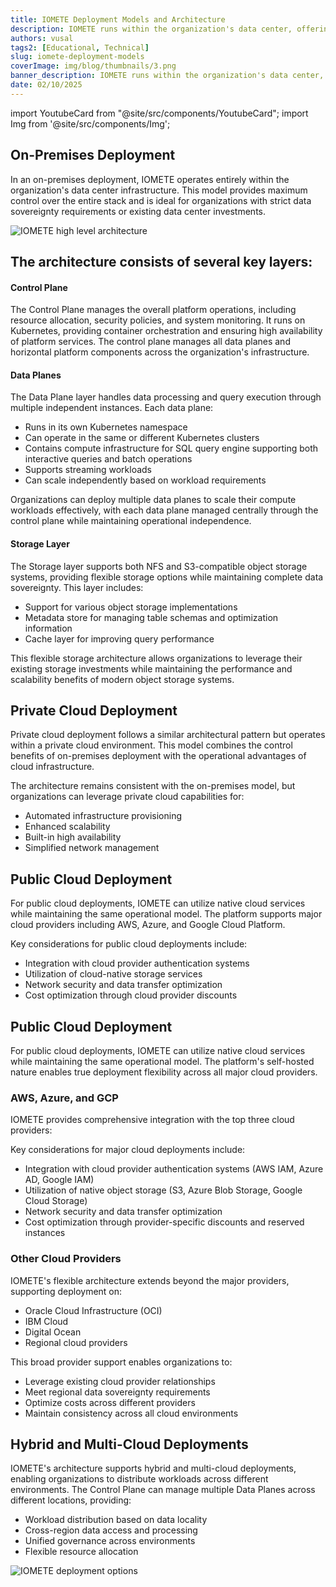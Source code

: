 ```yaml
---
title: IOMETE Deployment Models and Architecture
description: IOMETE runs within the organization's data center, offering maximum control over the entire stack
authors: vusal
tags2: [Educational, Technical]
slug: iomete-deployment-models
coverImage: img/blog/thumbnails/3.png
banner_description: IOMETE runs within the organization's data center, offering maximum control over the entire stack
date: 02/10/2025
---
```


import YoutubeCard from "@site/src/components/YoutubeCard";
import Img from '@site/src/components/Img';

## **On-Premises Deployment**

In an on-premises deployment, IOMETE operates entirely within the organization's data center infrastructure. This model provides maximum control over the entire stack and is ideal for organizations with strict data sovereignty requirements or existing data center investments.

<Img src="/img/blog/2025-02-10-iomete-deployment-models/iomete-high-level-architecture.png" alt="IOMETE high level architecture" maxWidth="500px" centered borderless/>

## The architecture consists of several key layers:

#### **Control Plane**

The Control Plane manages the overall platform operations, including resource allocation, security policies, and system monitoring. It runs on Kubernetes, providing container orchestration and ensuring high availability of platform services. The control plane manages all data planes and horizontal platform components across the organization's infrastructure.

#### **Data Planes**

The Data Plane layer handles data processing and query execution through multiple independent instances. Each data plane:

- Runs in its own Kubernetes namespace
- Can operate in the same or different Kubernetes clusters
- Contains compute infrastructure for SQL query engine supporting both interactive queries and batch operations
- Supports streaming workloads
- Can scale independently based on workload requirements

Organizations can deploy multiple data planes to scale their compute workloads effectively, with each data plane managed centrally through the control plane while maintaining operational independence.

#### **Storage Layer**

The Storage layer supports both NFS and S3-compatible object storage systems, providing flexible storage options while maintaining complete data sovereignty. This layer includes:

- Support for various object storage implementations
- Metadata store for managing table schemas and optimization information
- Cache layer for improving query performance

This flexible storage architecture allows organizations to leverage their existing storage investments while maintaining the performance and scalability benefits of modern object storage systems.

## **Private Cloud Deployment**

Private cloud deployment follows a similar architectural pattern but operates within a private cloud environment. This model combines the control benefits of on-premises deployment with the operational advantages of cloud infrastructure.

The architecture remains consistent with the on-premises model, but organizations can leverage private cloud capabilities for:

- Automated infrastructure provisioning
- Enhanced scalability
- Built-in high availability
- Simplified network management

## **Public Cloud Deployment**

For public cloud deployments, IOMETE can utilize native cloud services while maintaining the same operational model. The platform supports major cloud providers including AWS, Azure, and Google Cloud Platform.

Key considerations for public cloud deployments include:

- Integration with cloud provider authentication systems
- Utilization of cloud-native storage services
- Network security and data transfer optimization
- Cost optimization through cloud provider discounts

## **Public Cloud Deployment**

For public cloud deployments, IOMETE can utilize native cloud services while maintaining the same operational model. The platform's self-hosted nature enables true deployment flexibility across all major cloud providers.

### **AWS, Azure, and GCP**

IOMETE provides comprehensive integration with the top three cloud providers:

Key considerations for major cloud deployments include:

- Integration with cloud provider authentication systems (AWS IAM, Azure AD, Google IAM)
- Utilization of native object storage (S3, Azure Blob Storage, Google Cloud Storage)
- Network security and data transfer optimization
- Cost optimization through provider-specific discounts and reserved instances

### **Other Cloud Providers**

IOMETE's flexible architecture extends beyond the major providers, supporting deployment on:

- Oracle Cloud Infrastructure (OCI)
- IBM Cloud
- Digital Ocean
- Regional cloud providers

This broad provider support enables organizations to:

- Leverage existing cloud provider relationships
- Meet regional data sovereignty requirements
- Optimize costs across different providers
- Maintain consistency across all cloud environments

## **Hybrid and Multi-Cloud Deployments**

IOMETE's architecture supports hybrid and multi-cloud deployments, enabling organizations to distribute workloads across different environments. The Control Plane can manage multiple Data Planes across different locations, providing:

- Workload distribution based on data locality
- Cross-region data access and processing
- Unified governance across environments
- Flexible resource allocation

<Img src="/img/blog/2025-02-10-iomete-deployment-models/iomete-deployment-options.png" alt="IOMETE deployment options" maxWidth="500px" centered borderless/>
